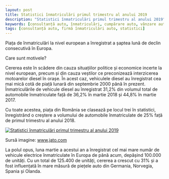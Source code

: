 ```yaml
---
layout: post
title: Statistici înmatriculări primul trimestru al anului 2019
description: "Statistici înmatriculări primul trimestru al anului 2019"
keywords: [consultanță auto, înmatriculări, cumpărare auto, vânzare auto, firmă înmatriculări auto, statistici]
tags: [consultanță auto, firmă înmatriculări auto, statistici]
---
```


Piața de înmatriculări la nivel european a înregistrat a șaptea lună de declin consecutivă în Europa.

Care sunt motivele?

Cererea este în scădere din cauza situațiilor politice și economice incerte la nivel european, precum și din cauza veștilor ce preconizează interzicerea motoarelor diesel în orașe.
În acest caz, vehiculele diesel au înregistrat cea mai mică cotă de piață lunară din septembrie 2000 până în prezent. Înmatriculările de vehicule diesel au înregistrat 31,2% din volumul total de automobile înmatriculate față de 36,2% în martie 2018 și 44,8% în martie 2017.

Cu toate acestea, piața din România se clasează pe locul trei în statistici, înregistrând o creștere a volumului de automobile înmatriculate de 25% față de primul trimestru al anului 2018.

<div class="row">
  <div class="col-md-12 popup-gallery">
    <a href="{{ site.baseurl }}/assets/posts/2019-05-17/statistici-inmatriculari-auto-primul-trimestru-2019.jpg" title="Statistici înmatriculări primul trimestru al anului 2019"><img class="img-responsive" src="{{ site.baseurl }}/assets/posts/2019-05-17/statistici-inmatriculari-auto-primul-trimestru-2019.jpg" alt="Statistici înmatriculări primul trimestru al anului 2019"></a>
  </div>
</div>

Sursă imagine: <a href="https://www.jato.com/" target="_blank">www.jato.com</a>

La polul opus, luna martie a acestui an a înregistrat cel mai mare număr de vehicule electrice înmatriculate în Europa de până acum, depășind 100.000 de unități. 
Cu un total de 125.400 de unități, cererea a crescut cu 31% și a fost influențată în mare măsură de piețele auto din Germania, Norvegia, Spania și Olanda.
